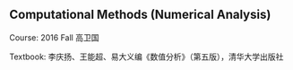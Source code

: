 ## Computational Methods (Numerical Analysis)

Course: 2016 Fall 高卫国

Textbook: 李庆扬、王能超、易大义编《数值分析》（第五版），清华大学出版社

